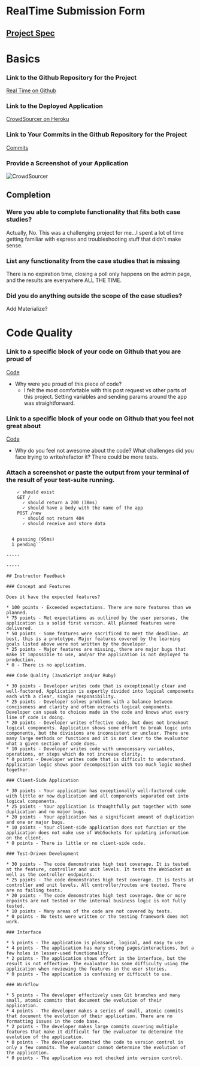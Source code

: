 # RealTime Submission Form
[Project Spec](https://github.com/turingschool/curriculum/blob/master/source/projects/real_time.markdown)
------

# Basics

### Link to the Github Repository for the Project
[Real Time on Github](https://github.com/martensonbj/real-time)

### Link to the Deployed Application
[CrowdSourcer on Heroku](http://crowdsourcer.herokuapp.com/)

### Link to Your Commits in the Github Repository for the Project
[Commits](https://github.com/martensonbj/real-time/commits/master)

### Provide a Screenshot of your Application
![CrowdSourcer](http://imgur.com/sbUHxkG)

## Completion

### Were you able to complete functionality that fits both case studies?
Actually, No. This was a challenging project for me...I spent a lot of time getting familiar with express and troubleshooting stuff that didn't make sense.

### List any functionality from the case studies that is missing
There is no expiration time, closing a poll only happens on the admin page, and the results are everywhere ALL THE TIME.

### Did you do anything outside the scope of the case studies?
Add Materialize?

# Code Quality

### Link to a specific block of your code on Github that you are proud of
[Code](https://github.com/martensonbj/real-time/blob/master/server.js#L30-L45)
* Why were you proud of this piece of code?
  - I felt the most comfortable with this post request vs other parts of this project. Setting variables and sending params around the app was straightforward.

### Link to a specific block of your code on Github that you feel not great about
[Code](https://github.com/martensonbj/real-time/blob/master/test/server-test.js)
* Why do you feel not awesome about the code? What challenges did you face trying to write/refactor it?
There could be more tests.

### Attach a screenshot or paste the output from your terminal of the result of your test-suite running.
```Socket Id /#IuBzKrWo2AlBPdVDAAAA
    ✓ should exist
    GET /
      ✓ should return a 200 (38ms)
      ✓ should have a body with the name of the app
    POST /new
      - should not return 404
      ✓ should receive and store data


  4 passing (95ms)
  1 pending```

-----

-----

## Instructor Feedback

### Concept and Features

Does it have the expected features?

* 100 points - Exceeded expectations. There are more features than we planned.
* 75 points - Met expectations as outlined by the user personas, the application is a solid first version. All planned features were delivered.
* 50 points - Some features were sacrificed to meet the deadline. At best, this is a prototype. Major features covered by the learning goals listed above were not written by the developer.
* 25 points - Major features are missing, there are major bugs that make it impossible to use, and/or the application is not deployed to production.
* 0 - There is no application.

### Code Quality (JavaScript and/or Ruby)

* 30 points - Developer writes code that is exceptionally clear and well-factored. Application is expertly divided into logical components each with a clear, single responsibility.
* 25 points - Developer solves problems with a balance between conciseness and clarity and often extracts logical components. Developer can speak to choices made in the code and knows what every line of code is doing.
* 20 points - Developer writes effective code, but does not breakout logical components. Application shows some effort to break logic into components, but the divisions are inconsistent or unclear. There are many large methods or functions and it is not clear to the evaluator what a given section of code does.
* 10 points - Developer writes code with unnecessary variables, operations, or steps which do not increase clarity.
* 0 points - Developer writes code that is difficult to understand. Application logic shows poor decomposition with too much logic mashed together.

### Client-Side Application

* 30 points - Your application has exceptionally well-factored code with little or now duplication and all components separated out into logical components.
* 25 points - Your application is thoughtfully put together with some duplication and no major bugs.
* 20 points - Your application has a significant amount of duplication and one or major bugs.
* 10 points - Your client-side application does not function or the application does not make use of WebSockets for updating information on the client.
* 0 points - There is little or no client-side code.

### Test-Driven Development

* 30 points - The code demonstrates high test coverage. It is tested at the feature, controller and unit levels. It tests the WebSocket as well as the controller endpoints.
* 25 points - The code demonstrates high test coverage. It is tests at controller and unit levels. All controller/routes are tested. There are no failing tests.
* 20 points - The code demonstrates high test coverage. One or more enpoints are not tested or the internal business logic is not fully tested.
* 10 points - Many areas of the code are not covered by tests.
* 0 points - No tests were written or the testing framework does not work.

### Interface

* 5 points - The application is pleasant, logical, and easy to use
* 4 points - The application has many strong pages/interactions, but a few holes in lesser-used functionality.
* 2 points - The application shows effort in the interface, but the result is not effective. The evaluator has some difficulty using the application when reviewing the features in the user stories.
* 0 points - The application is confusing or difficult to use.

### Workflow

* 5 points - The developer effectively uses Git branches and many small, atomic commits that document the evolution of their application.
* 4 points - The developer makes a series of small, atomic commits that document the evolution of their application. There are no formatting issues in the code base.
* 2 points - The developer makes large commits covering multiple features that make it difficult for the evaluator to determine the evolution of the application.
* 0 points - The developer commited the code to version control in only a few commits. The evaluator cannot determine the evolution of the application.
* 0 points - The application was not checked into version control.
